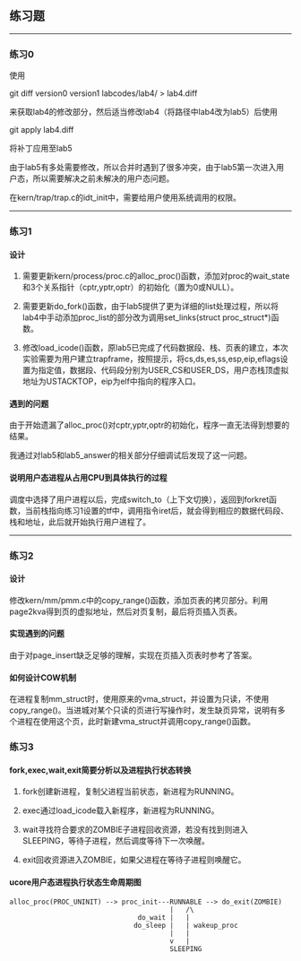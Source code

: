 ## 练习题

---

### 练习0

使用

git diff version0 version1 labcodes/lab4/ > lab4.diff

来获取lab4的修改部分，然后适当修改lab4（将路径中lab4改为lab5）后使用

git apply lab4.diff

将补丁应用至lab5

由于lab5有多处需要修改，所以合并时遇到了很多冲突，由于lab5第一次进入用户态，所以需要解决之前未解决的用户态问题。

在kern/trap/trap.c的idt_init中，需要给用户使用系统调用的权限。

---

### 练习1

#### 设计

1. 需要更新kern/process/proc.c的alloc_proc()函数，添加对proc的wait_state和3个关系指针（cptr,yptr,optr）的初始化（置为0或NULL）。

1. 需要更新do_fork()函数，由于lab5提供了更为详细的list处理过程，所以将lab4中手动添加proc_list的部分改为调用set_links(struct proc_struct*)函数。

1. 修改load_icode()函数，原lab5已完成了代码数据段、栈、页表的建立，本次实验需要为用户建立trapframe，按照提示，将cs,ds,es,ss,esp,eip,eflags设置为指定值，数据段、代码段分别为USER_CS和USER_DS，用户态栈顶虚拟地址为USTACKTOP，eip为elf中指向的程序入口。

#### 遇到的问题

由于开始遗漏了alloc_proc()对cptr,yptr,optr的初始化，程序一直无法得到想要的结果。

我通过对lab5和lab5_answer的相关部分仔细调试后发现了这一问题。

#### 说明用户态进程从占用CPU到具体执行的过程

调度中选择了用户进程以后，完成switch_to（上下文切换），返回到forkret函数，当前栈指向练习1设置的tf中，调用指令iret后，就会得到相应的数据代码段、栈和地址，此后就开始执行用户进程了。

---

### 练习2

#### 设计

修改kern/mm/pmm.c中的copy_range()函数，添加页表的拷贝部分。利用page2kva得到页的虚拟地址，然后对页复制，最后将页插入页表。

#### 实现遇到的问题

由于对page_insert缺乏足够的理解，实现在页插入页表时参考了答案。

#### 如何设计COW机制

在进程复制mm_struct时，使用原来的vma_struct，并设置为只读，不使用copy_range()。当进城对某个只读的页进行写操作时，发生缺页异常，说明有多个进程在使用这个页，此时新建vma_struct并调用copy_range()函数。

### 练习3

#### fork,exec,wait,exit简要分析以及进程执行状态转换

1. fork创建新进程，复制父进程当前状态，新进程为RUNNING。

1. exec通过load_icode载入新程序，新进程为RUNNING。

1. wait寻找符合要求的ZOMBIE子进程回收资源，若没有找到则进入SLEEPING，等待子进程，然后调度等待下一次唤醒。

1. exit回收资源进入ZOMBIE，如果父进程在等待子进程则唤醒它。

#### ucore用户态进程执行状态生命周期图

```
alloc_proc(PROC_UNINIT) --> proc_init---RUNNABLE --> do_exit(ZOMBIE)
                                        |   /\
                                do_wait |   |
                               do_sleep |   | wakeup_proc
                                        |   |
                                        v   |
                                        SLEEPING
```